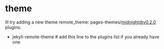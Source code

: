 # theme
Ill try adding a new theme
remote_theme: pages-themes/midnight@v0.2.0
plugins:
- jekyll-remote-theme # add this line to the plugins list if you already have one

